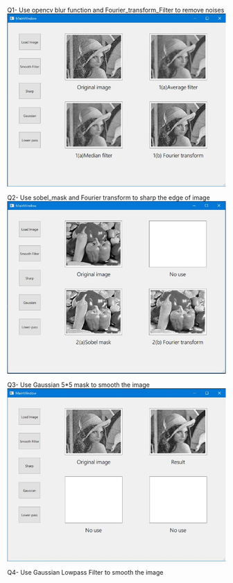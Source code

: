 Q1- Use opencv blur function and Fourier_transform_Filter to remove noises
![Logo](Q1_result.JPG)

Q2- Use sobel_mask and Fourier transform to sharp the edge of image
![Logo](Q2_result.JPG)

Q3- Use Gaussian 5*5 mask to smooth the image
![Logo](Q3_result.JPG)

Q4- Use Gaussian Lowpass Filter to smooth the image

